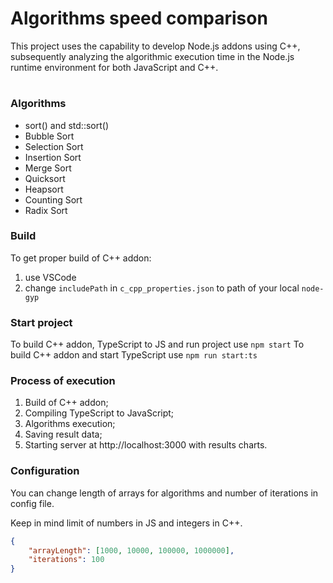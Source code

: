 # Algorithms speed comparison

This project uses the capability to develop Node.js addons using C++, subsequently analyzing the algorithmic execution time in the Node.js runtime environment for both JavaScript and C++.

#
### Algorithms

- sort() and std::sort()
- Bubble Sort
- Selection Sort
- Insertion Sort
- Merge Sort
- Quicksort
- Heapsort
- Counting Sort
- Radix Sort

### Build

To get proper build of C++ addon:
1. use VSCode
1. change `includePath` in `c_cpp_properties.json` to path of your local `node-gyp`

### Start project

To build C++ addon, TypeScript to JS and run project use `npm start`
To build C++ addon and start TypeScript use `npm run start:ts`

### Process of execution
1. Build of C++ addon;
1. Compiling TypeScript to JavaScript;
1. Algorithms execution;
1. Saving result data;
1. Starting server at http://localhost:3000 with results charts.

### Configuration

You can change length of arrays for algorithms and number of iterations in config file.

Keep in mind limit of numbers in JS and integers in C++.

```json
{
    "arrayLength": [1000, 10000, 100000, 1000000],
    "iterations": 100
}
```